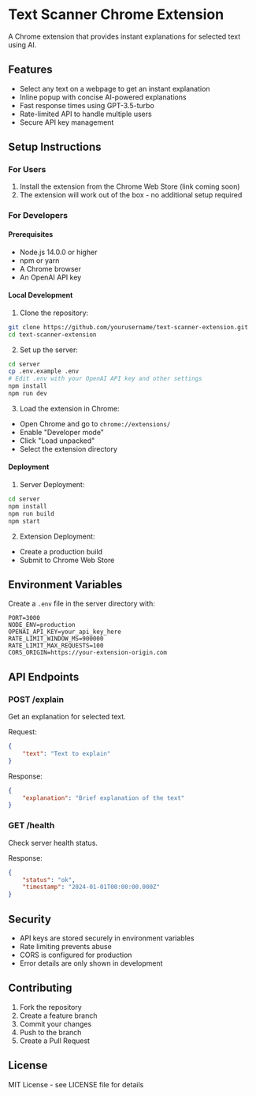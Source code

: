 # Text Scanner Chrome Extension

A Chrome extension that provides instant explanations for selected text using AI.

## Features

- Select any text on a webpage to get an instant explanation
- Inline popup with concise AI-powered explanations
- Fast response times using GPT-3.5-turbo
- Rate-limited API to handle multiple users
- Secure API key management

## Setup Instructions

### For Users

1. Install the extension from the Chrome Web Store (link coming soon)
2. The extension will work out of the box - no additional setup required

### For Developers

#### Prerequisites

- Node.js 14.0.0 or higher
- npm or yarn
- A Chrome browser
- An OpenAI API key

#### Local Development

1. Clone the repository:
```bash
git clone https://github.com/yourusername/text-scanner-extension.git
cd text-scanner-extension
```

2. Set up the server:
```bash
cd server
cp .env.example .env
# Edit .env with your OpenAI API key and other settings
npm install
npm run dev
```

3. Load the extension in Chrome:
- Open Chrome and go to `chrome://extensions/`
- Enable "Developer mode"
- Click "Load unpacked"
- Select the extension directory

#### Deployment

1. Server Deployment:
```bash
cd server
npm install
npm run build
npm start
```

2. Extension Deployment:
- Create a production build
- Submit to Chrome Web Store

## Environment Variables

Create a `.env` file in the server directory with:

```
PORT=3000
NODE_ENV=production
OPENAI_API_KEY=your_api_key_here
RATE_LIMIT_WINDOW_MS=900000
RATE_LIMIT_MAX_REQUESTS=100
CORS_ORIGIN=https://your-extension-origin.com
```

## API Endpoints

### POST /explain
Get an explanation for selected text.

Request:
```json
{
    "text": "Text to explain"
}
```

Response:
```json
{
    "explanation": "Brief explanation of the text"
}
```

### GET /health
Check server health status.

Response:
```json
{
    "status": "ok",
    "timestamp": "2024-01-01T00:00:00.000Z"
}
```

## Security

- API keys are stored securely in environment variables
- Rate limiting prevents abuse
- CORS is configured for production
- Error details are only shown in development

## Contributing

1. Fork the repository
2. Create a feature branch
3. Commit your changes
4. Push to the branch
5. Create a Pull Request

## License

MIT License - see LICENSE file for details 